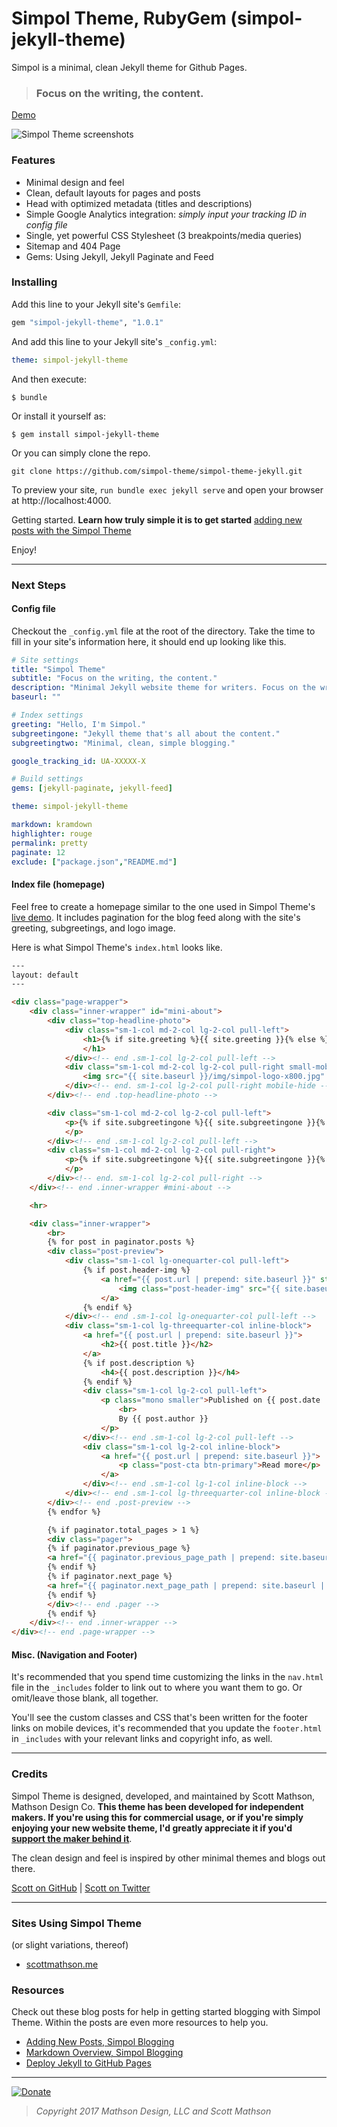 # Simpol Theme, RubyGem (simpol-jekyll-theme)

Simpol is a minimal, clean Jekyll theme for Github Pages.

>### Focus on the writing, the content.

[Demo](https://simpol-theme.github.io/simpol-theme-jekyll/)

![Simpol Theme screenshots](https://raw.githubusercontent.com/simpol-theme/simpol-theme-jekyll/master/img/simpol-theme-screenshot.jpg)

### Features

* Minimal design and feel
* Clean, default layouts for pages and posts
* Head with optimized metadata (titles and descriptions)
* Simple Google Analytics integration: _simply input your tracking ID in config file_
* Single, yet powerful CSS Stylesheet (3 breakpoints/media queries)
* Sitemap and 404 Page
* Gems: Using Jekyll, Jekyll Paginate and Feed

### Installing

Add this line to your Jekyll site's `Gemfile`:

```ruby
gem "simpol-jekyll-theme", "1.0.1"
```

And add this line to your Jekyll site's `_config.yml`:

```yaml
theme: simpol-jekyll-theme
```

And then execute:

    $ bundle

Or install it yourself as:

    $ gem install simpol-jekyll-theme

Or you can simply clone the repo.

`git clone https://github.com/simpol-theme/simpol-theme-jekyll.git`

To preview your site, `run bundle exec jekyll serve` and open your browser at http://localhost:4000.

Getting started. **Learn how truly simple it is to get started** [adding new posts with the Simpol Theme](https://simpol-theme.github.io/simpol-theme-jekyll/2017/04/16/writing-new-post/)

Enjoy!

---

### Next Steps

#### Config file

Checkout the `_config.yml` file at the root of the directory. Take the time to fill in your site's information here, it should end up looking like this.

```yaml
# Site settings
title: "Simpol Theme"
subtitle: "Focus on the writing, the content."
description: "Minimal Jekyll website theme for writers. Focus on the writing, the content."
baseurl: ""

# Index settings
greeting: "Hello, I'm Simpol."
subgreetingone: "Jekyll theme that's all about the content."
subgreetingtwo: "Minimal, clean, simple blogging."

google_tracking_id: UA-XXXXX-X

# Build settings
gems: [jekyll-paginate, jekyll-feed]

theme: simpol-jekyll-theme

markdown: kramdown
highlighter: rouge
permalink: pretty
paginate: 12
exclude: ["package.json","README.md"]
```

#### Index file (homepage)

Feel free to create a homepage similar to the one used in Simpol Theme's [live demo](https://simpol-theme.github.io/simpol-theme-jekyll/). It includes pagination for the blog feed along with the site's greeting, subgreetings, and logo image.

Here is what Simpol Theme's `index.html` looks like.

```html
---
layout: default
---

<div class="page-wrapper">
	<div class="inner-wrapper" id="mini-about">
		<div class="top-headline-photo">
			<div class="sm-1-col md-2-col lg-2-col pull-left">
				<h1>{% if site.greeting %}{{ site.greeting }}{% else %}{{ "Hello, I'm Simpol." }}{% endif %}
				</h1>
			</div><!-- end .sm-1-col lg-2-col pull-left -->
			<div class="sm-1-col md-2-col lg-2-col pull-right small-mobile-hide">
				<img src="{{ site.baseurl }}/img/simpol-logo-x800.jpg" alt="Simpol Theme">
			</div><!-- end. sm-1-col lg-2-col pull-right mobile-hide -->
		</div><!-- end .top-headline-photo -->

		<div class="sm-1-col md-2-col lg-2-col pull-left">
			<p>{% if site.subgreetingone %}{{ site.subgreetingone }}{% else %}{{ "Jekyll theme that's all about the content." }}{% endif %}
			</p>
		</div><!-- end .sm-1-col lg-2-col pull-left -->
		<div class="sm-1-col md-2-col lg-2-col pull-right">
			<p>{% if site.subgreetingone %}{{ site.subgreetingone }}{% else %}{{ "Minimal, clean, simple blogging." }}{% endif %}
			</p>
		</div><!-- end. sm-1-col lg-2-col pull-right -->
	</div><!-- end .inner-wrapper #mini-about -->

	<hr>

	<div class="inner-wrapper">
		<br>
		{% for post in paginator.posts %}
		<div class="post-preview">
			<div class="sm-1-col lg-onequarter-col pull-left">
				{% if post.header-img %}
					<a href="{{ post.url | prepend: site.baseurl }}" style="text-decoration:none;">
						<img class="post-header-img" src="{{ site.baseurl }}/{{ post.header-img }}" alt="Simpol Theme">
					</a>
				{% endif %}
			</div><!-- end .sm-1-col lg-onequarter-col pull-left -->
			<div class="sm-1-col lg-threequarter-col inline-block">
				<a href="{{ post.url | prepend: site.baseurl }}">
					<h2>{{ post.title }}</h2>
				</a>
				{% if post.description %}
					<h4>{{ post.description }}</h4>
				{% endif %}
				<div class="sm-1-col lg-2-col pull-left">
					<p class="mono smaller">Published on {{ post.date | date: "%B %-d, %Y" }}
						<br>
						By {{ post.author }}
					</p>
				</div><!-- end .sm-1-col lg-2-col pull-left -->
				<div class="sm-1-col lg-2-col inline-block">
					<a href="{{ post.url | prepend: site.baseurl }}">
						<p class="post-cta btn-primary">Read more</p>
					</a>
				</div><!-- end .sm-1-col lg-1-col inline-block -->
			</div><!-- end .sm-1-col lg-threequarter-col inline-block -->
		</div><!-- end .post-preview -->
		{% endfor %}

		{% if paginator.total_pages > 1 %}
		<div class="pager">
	    {% if paginator.previous_page %}
        <a href="{{ paginator.previous_page_path | prepend: site.baseurl | replace: '//', '/' }}" class="previous btn-primary">&larr; Newer Posts</a>
	    {% endif %}
	    {% if paginator.next_page %}
        <a href="{{ paginator.next_page_path | prepend: site.baseurl | replace: '//', '/' }}" class="btn-primary">Older Posts &rarr;</a>
	    {% endif %}
		</div><!-- end .pager -->
		{% endif %}
	</div><!-- end .inner-wrapper -->
</div><!-- end .page-wrapper -->
```

#### Misc. (Navigation and Footer)

It's recommended that you spend time customizing the links in the `nav.html` file in the `_includes` folder to link out to where you want them to go. Or omit/leave those blank, all together.

You'll see the custom classes and CSS that's been written for the footer links on mobile devices, it's recommended that you update the `footer.html` in `_includes` with your relevant links and copyright info, as well.

---

### Credits

Simpol Theme is designed, developed, and maintained by Scott Mathson, Mathson Design Co. **This theme has been developed for independent makers. If you're using this for commercial usage, or if you're simply enjoying your new website theme, I'd greatly appreciate it if you'd [support the maker behind it](https://www.paypal.me/mathson/20)**.

The clean design and feel is inspired by other minimal themes and blogs out there.

[Scott on GitHub](https://github.com/scottdesdev) | [Scott on Twitter](https://twitter.com/scottmathson)

---

### Sites Using Simpol Theme

(or slight variations, thereof)

* [scottmathson.me](https://scottmathson.me "Scott Mathson, Web Designer & Developer, personal website")

### Resources

Check out these blog posts for help in getting started blogging with Simpol Theme. Within the posts are even more resources to help you.

* [Adding New Posts, Simpol Blogging](https://simpol-theme.github.io/simpol-theme-jekyll/2017/04/16/writing-new-post/)
* [Markdown Overview, Simpol Blogging](https://simpol-theme.github.io/simpol-theme-jekyll/2017/04/15/blogging-in-markdown-overview/)
* [Deploy Jekyll to GitHub Pages](https://jekyllrb.com/docs/github-pages/)

---

[![Donate](https://img.shields.io/badge/Donate-PayPal-green.svg)](https://www.paypal.me/mathson/20)


> *Copyright 2017 Mathson Design, LLC and Scott Mathson*
